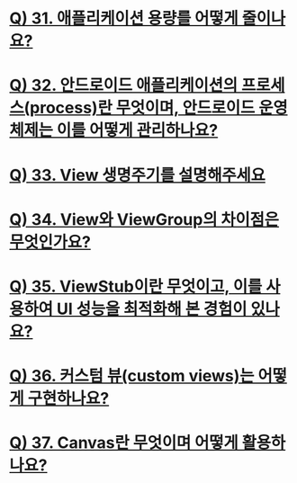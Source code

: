 # [Q) 31. 애플리케이션 용량를 어떻게 줄이나요?](https://www.notion.so/Q31-Q37-2593248275cd8002b767d8904435d17f?source=copy_link#2593248275cd80b59533f80f6352c2f6)

# [Q) 32. 안드로이드 애플리케이션의 프로세스(process)란 무엇이며, 안드로이드 운영 체제는 이를 어떻게 관리하나요?](https://www.notion.so/Q31-Q37-2593248275cd8002b767d8904435d17f?source=copy_link#2593248275cd803187ddec900cb2cb76)

# [Q) 33. View 생명주기를 설명해주세요](https://www.notion.so/Q31-Q37-2593248275cd8002b767d8904435d17f?source=copy_link#2593248275cd80969104cb4522155fa1)

# [Q) 34. View와 ViewGroup의 차이점은 무엇인가요? ](https://www.notion.so/Q31-Q37-2593248275cd8002b767d8904435d17f?source=copy_link#2593248275cd80a1ba2ac3e3c09f0e99)

# [Q) 35. ViewStub이란 무엇이고, 이를 사용하여 UI 성능을 최적화해 본 경험이 있나요?](https://www.notion.so/Q31-Q37-2593248275cd8002b767d8904435d17f?source=copy_link#2593248275cd80d5a305e0f43c014b92)

# [Q) 36. 커스텀 뷰(custom views)는 어떻게 구현하나요?](https://www.notion.so/Q31-Q37-2593248275cd8002b767d8904435d17f?source=copy_link#2593248275cd8031adfbeaf43739eaf6)

# [Q) 37. Canvas란 무엇이며 어떻게 활용하나요?](https://www.notion.so/Q31-Q37-2593248275cd8002b767d8904435d17f?source=copy_link#2593248275cd805b90ded4b210d047ad)